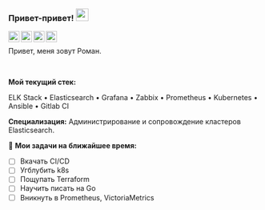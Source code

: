 ### Привет-привет! <img src="https://media.giphy.com/media/hvRJCLFzcasrR4ia7z/giphy.gif" width="25px">
<a href="https://vk.com/gubanov_rs">
  <img align="left" alt="VKontakte" width="22px" src="https://cdn.jsdelivr.net/npm/simple-icons@v3/icons/vk.svg" />
</a>

<a href="https://www.linkedin.com/in/gubanov-roman/">
  <img align="left" alt="LinkdeIn" width="22px" src="https://cdn.jsdelivr.net/npm/simple-icons@v3/icons/linkedin.svg" />
</a>
<a href="https://t.me/dr_nix">
  <img align="left" alt="Abhishek's Telegram" width="22px" src="https://cdn.jsdelivr.net/npm/simple-icons@v3/icons/telegram.svg" />
</a>
<a href="https://www.instagram.com/gubanov_rs">
  <img align="left" alt="Instagram" width="22px" src="https://cdn.jsdelivr.net/npm/simple-icons@v3/icons/instagram.svg" />
</a>

<br />

Привет, меня зовут Роман.

<br />


  
**Мой текущий стек:**  

ELK Stack • Elasticsearch • Grafana • Zabbix • Prometheus • Kubernetes • Ansible • Gitlab CI


**Специализация:**
Администрирование и сопровождение кластеров Elasticsearch.

🚧 **Мои задачи на ближайшее время:**
<!-- TODO-IST:START -->

* [ ] Вкачать CI/CD
* [ ] Угблубить k8s
* [ ] Пощупать Terraform
* [ ] Научить писать на Go
* [ ] Вникнуть в Prometheus, VictoriaMetrics
      
<!-- TODO-IST:END -->

